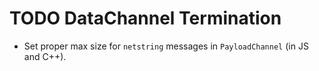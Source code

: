 # TODO DataChannel Termination

- Set proper max size for `netstring` messages in `PayloadChannel` (in JS and C++).
